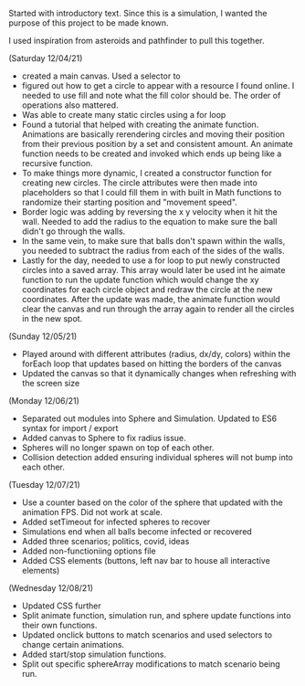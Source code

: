 Started with introductory text. Since this is a simulation, I wanted the purpose of this project to be made known.

I used inspiration from asteroids and pathfinder to pull this together.

(Saturday 12/04/21)
- created a main canvas. Used a selector to 
- figured out how to get a circle to appear with a resource I found online. I needed to use fill and note what the fill color should be. The order of operations also mattered.
- Was able to create many static circles using a for loop
- Found a tutorial that helped with creating the animate function. Animations are basically rerendering circles and moving their position from their previous position by a set and consistent amount. An animate function needs to be created and invoked which ends up being like a recursive function.
- To make things more dynamic, I created a constructor function for creating new circles. The circle attributes were then made into placeholders so that I could fill them in with built in Math functions to randomize their starting position and "movement speed". 
- Border logic was adding by reversing the x y velocity when it hit the wall. Needed to add the radius to the equation to make sure the ball didn't go through the walls.
- In the same vein, to make sure that balls don't spawn within the walls, you needed to subtract the radius from each of the sides of the walls.
- Lastly for the day, needed to use a for loop to put newly constructed circles into a saved array. This array would later be used int he aimate function to run the update function which would change the xy coordinates for each circle object and redraw the circle at the new coordinates. After the update was made, the animate function would clear the canvas and run through the array again to render all the circles in the new spot.

(Sunday 12/05/21)
- Played around with different attributes (radius, dx/dy, colors) within the forEach loop that updates based on hitting the borders of the canvas 
- Updated the canvas so that it dynamically changes when refreshing with the screen size

(Monday 12/06/21)
- Separated out modules into Sphere and Simulation. Updated to ES6 syntax for import / export 
- Added canvas to Sphere to fix radius issue.
- Spheres will no longer spawn on top of each other.
- Collision detection added ensuring individual spheres will not bump into each other.

(Tuesday 12/07/21)

- Use a counter based on the color of the sphere that updated with the animation FPS. Did not work at scale.
- Added setTimeout for infected spheres to recover
- Simulations end when all balls become infected or recovered
- Added three scenarios; politics, covid, ideas
- Added non-functioniing options file
- Added CSS elements (buttons, left nav bar to house all interactive elements)

(Wednesday 12/08/21)

- Updated CSS further
- Split animate function, simulation run, and sphere update functions into their own functions.
- Updated onclick buttons to match scenarios and used selectors to change certain animations. 
- Added start/stop simulation functions.
- Split out specific sphereArray modifications to match scenario being run.